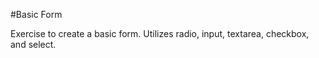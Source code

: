 #Basic Form

Exercise to create a basic form.  Utilizes radio, input, textarea, checkbox, and select.

